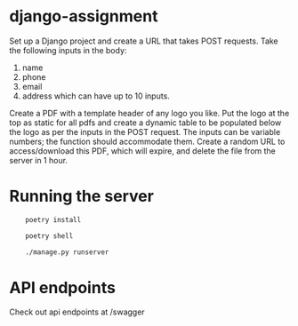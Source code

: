 # django-assignment

Set up a Django project and create a URL that takes POST requests. Take the following inputs in the body:

1. name
2. phone
3. email
4. address
   which can have up to 10 inputs.

Create a PDF with a template header of any logo you like.
Put the logo at the top as static for all pdfs and create a dynamic table to be populated below the logo as per the inputs in the POST request.
The inputs can be variable numbers; the function should accommodate them.
Create a random URL to access/download this PDF, which will expire, and delete the file from the server in 1 hour.

# Running the server

```bash
    poetry install

    poetry shell

    ./manage.py runserver
```

# API endpoints
Check out api endpoints at /swagger